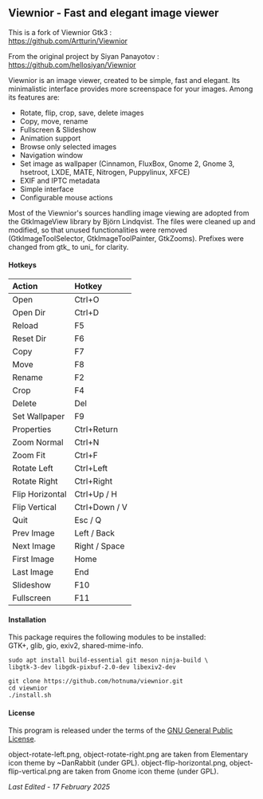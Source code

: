 <link href="style.css" rel="stylesheet"></link>

## Viewnior - Fast and elegant image viewer

This is a fork of Viewnior Gtk3 :  
https://github.com/Artturin/Viewnior  

From the original project by Siyan Panayotov :  
https://github.com/hellosiyan/Viewnior  

Viewnior is an image viewer, created to be simple, fast and elegant. Its minimalistic interface provides more screenspace for your images. Among its features are:

  * Rotate, flip, crop, save, delete images
  * Copy, move, rename
  * Fullscreen & Slideshow
  * Animation support
  * Browse only selected images
  * Navigation window
  * Set image as wallpaper (Cinnamon, FluxBox, Gnome 2, Gnome 3, hsetroot, LXDE, MATE, Nitrogen, Puppylinux, XFCE)
  * EXIF and IPTC metadata
  * Simple interface
  * Configurable mouse actions

Most of the Viewnior's sources handling image viewing are adopted from the GtkImageView library by Björn Lindqvist. The files were cleaned up and modified, so that unused functionalities were removed (GtkImageToolSelector, GtkImageToolPainter, GtkZooms). Prefixes were changed from gtk_ to uni_ for clarity.


#### Hotkeys

| Action                  | Hotkey                  |
| :---------------------- | :---------------------- |
| Open                    | Ctrl+O                  |
| Open Dir                | Ctrl+D                  |
| Reload                  | F5                      |
| Reset Dir               | F6                      |
| Copy                    | F7                      |
| Move                    | F8                      |
| Rename                  | F2                      |
| Crop                    | F4                      |
| Delete                  | Del                     |
| Set Wallpaper           | F9                      |
| Properties              | Ctrl+Return             |
| Zoom Normal             | Ctrl+N                  |
| Zoom Fit                | Ctrl+F                  |
| Rotate Left             | Ctrl+Left               |
| Rotate Right            | Ctrl+Right              |
| Flip Horizontal         | Ctrl+Up / H             |
| Flip Vertical           | Ctrl+Down / V           |
| Quit                    | Esc / Q                 |
| Prev Image              | Left / Back             |
| Next Image              | Right / Space           |
| First Image             | Home                    |
| Last Image              | End                     |
| Slideshow               | F10                     |
| Fullscreen              | F11                     |


#### Installation

This package requires the following modules to be installed:  
GTK+, glib, gio, exiv2, shared-mime-info.

```
sudo apt install build-essential git meson ninja-build \
libgtk-3-dev libgdk-pixbuf-2.0-dev libexiv2-dev
```

```
git clone https://github.com/hotnuma/viewnior.git
cd viewnior
./install.sh
```


#### License

This program is released under the terms of the [GNU General Public License](https://opensource.org/licenses/gpl-3.0.html).

object-rotate-left.png, object-rotate-right.png are taken from Elementary icon theme by ~DanRabbit (under GPL). object-flip-horizontal.png, object-flip-vertical.png are taken from Gnome icon theme (under GPL).

*Last Edited - 17 February 2025*

<br/>
<br/>



